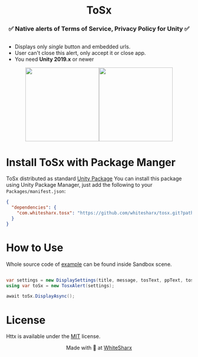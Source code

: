 <h1 align="center">ToSx</h1>


<h3 align="center">✅ Native alerts of Terms of Service, Privacy Policy for Unity ✅</h3>

<p align="center">
  <a aria-label="License" href="https://github.com/whitesharx/httx/blob/develop/LICENSE.md">
    <img alt="" src="https://img.shields.io/static/v1?label=LICENSE&message=MIT&style=for-the-badge&labelColor=000000&color=blue">
  </a>

<br>

* Displays only *single* button and embedded urls. 
* User can't close this alert, only accept it or close app.
* You need **Unity 2019.x** or newer

<p align="center">
  <img src=".docs/example-apple.jpeg" width="200px"/><img src=".docs/example-android.jpeg" width="200px"/>
</p>

# Install ToSx with Package Manger 

ToSx distributed as standard [Unity Package](https://docs.unity3d.com/Manual/PackagesList.html)
You can install this package using Unity Package Manager, just add the
following to your `Packages/manifest.json`:


```json
{
  "dependencies": {
    "com.whitesharx.tosx": "https://github.com/whitesharx/tosx.git?path=Tosx/Assets/Tosx#0.5.5"
  }
}

```

# How to Use

Whole source code of [example](https://github.com/whitesharx/tosx/blob/develop/Tosx/Assets/Tosx/Scenes/SandboxBehaviour.cs) can be found inside Sandbox scene.

```csharp

var settings = new DisplaySettings(title, message, tosText, ppText, tosUrl, ppUrl, actionTitle);
using var toSx = new TosxAlert(settings);

await toSx.DisplayAsync();
```

# License

Httx is available under the [MIT](https://en.wikipedia.org/wiki/MIT_License) license.

<p align="center">
  Made with 🖤 at <a aria-label="WhiteSharx" href="https://whitesharx.com">WhiteSharx</a>
</p>

